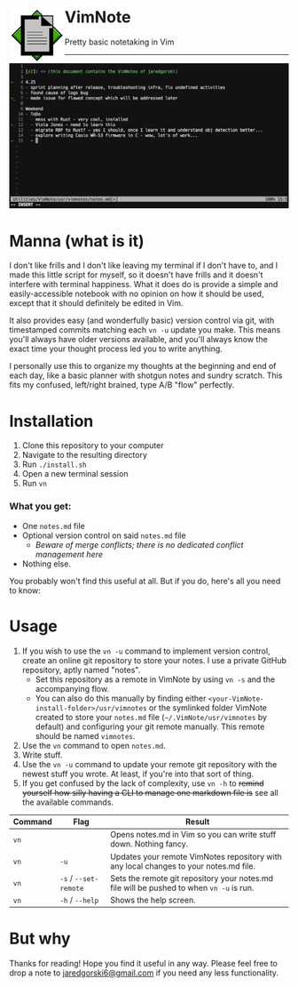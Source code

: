 # VimNote <img align="left" height="100" src="https://raw.githubusercontent.com/jaredgorski/VimNote/master/.media/VimNote.png">
Pretty basic notetaking in Vim

---

![](https://raw.githubusercontent.com/jaredgorski/VimNote/master/.media/vn_screenshot.png)

# Manna (what is it)
I don't like frills and I don't like leaving my terminal if I don't have to, and I made this little script for myself, so it doesn't have frills and it doesn't interfere with terminal happiness. What it does do is provide a simple and easily-accessible notebook with no opinion on how it should be used, except that it should definitely be edited in Vim. 

It also provides easy (and wonderfully basic) version control via git, with timestamped commits matching each `vn -u` update you make. This means you'll always have older versions available, and you'll always know the exact time your thought process led you to write anything.

I personally use this to organize my thoughts at the beginning and end of each day, like a basic planner with shotgun notes and sundry scratch. This fits my confused, left/right brained, type A/B "flow" perfectly.

# Installation
1) Clone this repository to your computer
2) Navigate to the resulting directory
3) Run `./install.sh`
4) Open a new terminal session
5) Run `vn`

### What you get:
- One `notes.md` file
- Optional version control on said `notes.md` file
    - *Beware of merge conflicts; there is no dedicated conflict management here*
- Nothing else.

You probably won't find this useful at all. But if you do, here's all you need to know:

# Usage

1) If you wish to use the `vn -u` command to implement version control, create an online git repository to store your notes. I use a private GitHub repository, aptly named "notes".
    - Set this repository as a remote in VimNote by using `vn -s` and the accompanying flow. 
    - You can also do this manually by finding either `<your-VimNote-install-folder>/usr/vimnotes` or the symlinked folder VimNote created to store your `notes.md` file (`~/.VimNote/usr/vimnotes` by default) and configuring your git remote manually. This remote should be named `vimnotes`.
2) Use the `vn` command to open `notes.md`.
3) Write stuff.
4) Use the `vn -u` command to update your remote git repository with the newest stuff you wrote. At least, if you're into that sort of thing.
5) If you get confused by the lack of complexity, use `vn -h` to ~~remind yourself how silly having a CLI to manage one markdown file is~~ see all the available commands.

Command | Flag | Result
--- | --- | ---
`vn` |  | Opens notes.md in Vim so you can write stuff down. Nothing fancy. 
`vn` | `-u` | Updates your remote VimNotes repository with any local changes to your notes.md file. 
`vn` | `-s` / `--set-remote` | Sets the remote git repository your notes.md file will be pushed to when `vn -u` is run. 
`vn` | `-h` / `--help` | Shows the help screen.

# But why
Thanks for reading! Hope you find it useful in any way. Please feel free to drop a note to jaredgorski6@gmail.com if you need any less functionality.
